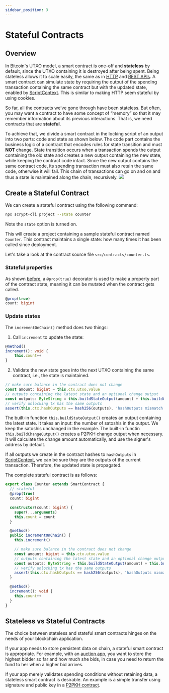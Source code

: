 ```yaml
---
sidebar_position: 3
---
```


# Stateful Contracts

## Overview
In Bitcoin's UTXO model, a smart contract is one-off and **stateless** by default, since the UTXO containing it is destroyed after being spent. Being stateless allows it to scale easily, the same as in [HTTP](https://stackoverflow.com/questions/5836881/stateless-protocol-and-stateful-protocol) and [REST APIs](https://www.geeksforgeeks.org/restful-statelessness/).
A smart contract can simulate state by requiring 
the output of the spending transaction containing the same contract but with the updated state, enabled by [ScriptContext](scriptcontext.md).
This is similar to making HTTP seem stateful by using cookies.

So far, all the contracts we’ve gone through have been stateless. But often, you may want a contract to have some concept of “memory” so that it may remember information about its previous interactions. That is, we need contracts that are **stateful**.

To achieve that, we divide a smart contract in the locking script of an output into two parts: code and state as shown below. The code part contains the business logic of a contract that encodes rules for state transition and must **NOT** change. State transition occurs when a transaction spends the output containing the old state and creates a new output containing the new state, while keeping the contract code intact.
Since the new output contains the same contract code, its spending transaction must also retain the same code, otherwise it will fail. This chain of transactions can go on and on and thus a state is maintained along the chain, recursively.
![](../../static/img/state.jpg)

## Create a Stateful Contract

We can create a stateful contract using the following command:

```sh
npx scrypt-cli project --state counter
```

Note the `state` option is turned on.

This will create a project containing a sample stateful contract named `Counter`. This contract maintains a single state: how many times it has been called since deployment.

Let's take a look at the contract source file `src/contracts/counter.ts`.

### Stateful properties
As shown [before](how-to-write-a-contract.md#properties), a `@prop(true)` decorator is used to make a property part of the contract state, meaning it can be mutated when the contract gets called.

```ts
@prop(true)
count: bigint
```

### Update states

The `incrementOnChain()` method does two things:

1. Call `increment` to update the state:

```ts
@method()
increment(): void {
    this.count++
}
```

2. Validate the new state goes into the next UTXO containing the same contract, i.e., the state is maintained.

```ts
// make sure balance in the contract does not change
const amount: bigint = this.ctx.utxo.value
// outputs containing the latest state and an optional change output
const outputs: ByteString = this.buildStateOutput(amount) + this.buildChangeOutput()
// verify unlocking tx has the same outputs
assert(this.ctx.hashOutputs == hash256(outputs), 'hashOutputs mismatch')
```

The built-in function `this.buildStateOutput()` creates an output containing the latest state. It takes an input: the number of satoshis in the output. We keep the satoshis unchanged in the example. The built-in functin `this.buildChangeOutput()` creates a P2PKH change output when necessary. It will calculate the change amount automatically, and use the signer's address by default.

If all outputs we create in the contract hashes to `hashOutputs` in [ScriptContext](scriptcontext.md), we can be sure they are the outputs of the current transaction. Therefore, the updated state is propagated.


The complete stateful contract is as follows:

```ts
export class Counter extends SmartContract {
  // stateful
  @prop(true)
  count: bigint

  constructor(count: bigint) {
    super(...arguments)
    this.count = count
  }

  @method()
  public incrementOnChain() {
    this.increment()

    // make sure balance in the contract does not change
    const amount: bigint = this.ctx.utxo.value
    // outputs containing the latest state and an optional change output
    const outputs: ByteString = this.buildStateOutput(amount) + this.buildChangeOutput()
    // verify unlocking tx has the same outputs
    assert(this.ctx.hashOutputs == hash256(outputs), 'hashOutputs mismatch')
  }

  @method()
  increment(): void {
    this.count++
  }
}
```

## Stateless vs Stateful Contracts

The choice between stateless and stateful smart contracts hinges on the needs of your blockchain application.

If your app needs to store persistent data on chain, a stateful smart contract is appropriate. For example, with an [auction app](../tutorials/auction.md), you want to store the highest bidder so far and how much she bids, in case you need to return the fund to her when a higher bid arrives.

If your app merely validates spending conditions without retaining data, a stateless smart contract is desirable. An example is a simple transfer using signature and public key in a [P2PKH contract](../how-to-deploy-and-call-a-contract/how-to-deploy-and-call-a-contract.md#method-with-signatures).
